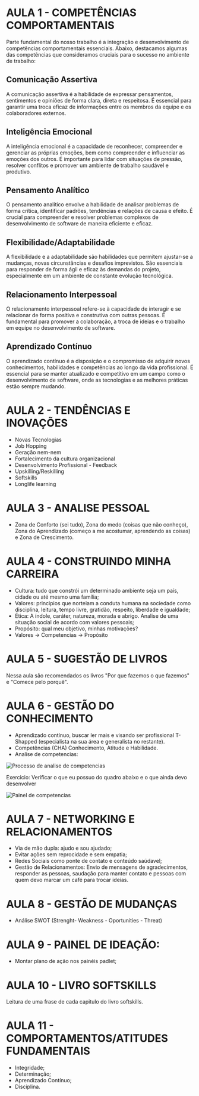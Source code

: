 # AULA 1 - COMPETÊNCIAS COMPORTAMENTAIS

Parte fundamental do nosso trabalho é a integração e desenvolvimento de competências comportamentais essenciais. Abaixo, destacamos algumas das competências que consideramos cruciais para o sucesso no ambiente de trabalho:

## Comunicação Assertiva

A comunicação assertiva é a habilidade de expressar pensamentos, sentimentos e opiniões de forma clara, direta e respeitosa. É essencial para garantir uma troca eficaz de informações entre os membros da equipe e os colaboradores externos.

## Inteligência Emocional

A inteligência emocional é a capacidade de reconhecer, compreender e gerenciar as próprias emoções, bem como compreender e influenciar as emoções dos outros. É importante para lidar com situações de pressão, resolver conflitos e promover um ambiente de trabalho saudável e produtivo.

## Pensamento Analítico

O pensamento analítico envolve a habilidade de analisar problemas de forma crítica, identificar padrões, tendências e relações de causa e efeito. É crucial para compreender e resolver problemas complexos de desenvolvimento de software de maneira eficiente e eficaz.

## Flexibilidade/Adaptabilidade

A flexibilidade e a adaptabilidade são habilidades que permitem ajustar-se a mudanças, novas circunstâncias e desafios imprevistos. São essenciais para responder de forma ágil e eficaz às demandas do projeto, especialmente em um ambiente de constante evolução tecnológica.

## Relacionamento Interpessoal

O relacionamento interpessoal refere-se à capacidade de interagir e se relacionar de forma positiva e construtiva com outras pessoas. É fundamental para promover a colaboração, a troca de ideias e o trabalho em equipe no desenvolvimento de software.

## Aprendizado Contínuo

O aprendizado contínuo é a disposição e o compromisso de adquirir novos conhecimentos, habilidades e competências ao longo da vida profissional. É essencial para se manter atualizado e competitivo em um campo como o desenvolvimento de software, onde as tecnologias e as melhores práticas estão sempre mudando.

# AULA 2 - TENDÊNCIAS E INOVAÇÕES

- Novas Tecnologias
- Job Hopping
- Geração nem-nem
- Fortalecimento da cultura organizacional
- Desenvolvimento Profissional - Feedback
- Upskilling/Reskilling
- Softskills
- Longlife learning

# AULA 3 - ANALISE PESSOAL

- Zona de Conforto (sei tudo), Zona do medo (coisas que não conheço), Zona do Aprendizado (começo a me acostumar, aprendendo as coisas) e Zona de Crescimento.

# AULA 4 - CONSTRUINDO MINHA CARREIRA

- Cultura: tudo que constrói um determinado ambiente seja um país, cidade ou até mesmo uma família;
- Valores: principios que norteiam a conduta humana na sociedade como disciplina, leitura, tempo livre, gratidão, respeito, liberdade e igualdade;
- Ética: A índole, caráter, natureza, morada e abrigo. Analise de uma situação social de acordo com valores pessoais;
- Propósito: qual meu objetivo, minhas motivações?
- Valores -> Competencias -> Propósito

# AULA 5 - SUGESTÃO DE LIVROS

Nessa aula são recomendados os livros "Por que fazemos o que fazemos" e "Comece pelo porquê".

# AULA 6 - GESTÃO DO CONHECIMENTO

- Aprendizado contínuo, buscar ler mais e visando ser profissional T-Shapped (especialista na sua área e generalista no restante).
- Competências (CHA) Conhecimento, Atitude e Habilidade.
- Analise de competencias:

![Processo de analise de competencias](processo.png)

Exercicio: Verificar o que eu possuo do quadro abaixo e o que ainda devo desenvolver

![Painel de competencias](Painel+de+Competências.jpeg)

# AULA 7 - NETWORKING E RELACIONAMENTOS
- Via de mão dupla: ajudo e sou ajudado;
- Evitar ações sem reprocidade e sem empatia;
- Redes Sociais como ponte de contato e conteúdo saúdavel;
- Gestão de Relacionamentos: Envio de mensagens de agradecimentos, responder as pessoas, saudação para manter contato e pessoas com quem devo marcar um café para trocar ideias.

# AULA 8 - GESTÃO DE MUDANÇAS
- Análise SWOT (Strenght- Weakness - Oportunities - Threat)

# AULA 9 - PAINEL DE IDEAÇÃO:
- Montar plano de ação nos painéis padlet;

# AULA 10 - LIVRO SOFTSKILLS
Leitura de uma frase de cada capitulo do livro softskills.

# AULA 11 - COMPORTAMENTOS/ATITUDES FUNDAMENTAIS
- Integridade;
- Determinação;
- Aprendizado Contínuo;
- Disciplina.